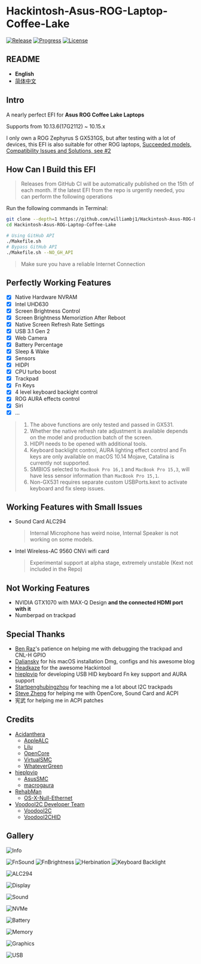 # Hackintosh-Asus-ROG-Laptop-Coffee-Lake

[![Release](https://img.shields.io/github/release/williambj1/Hackintosh-Asus-ROG-Laptop-Coffee-Lake.svg)](https://github.com/williambj1/Hackintosh-Asus-ROG-Laptop-Coffee-Lake/releases)
[![Progress](https://img.shields.io/badge/Progress-Developing-ff69b4.svg)](https://github.com/williambj1/Hackintosh-Asus-ROG-Laptop-Coffee-Lake/issues/2)
[![License](https://img.shields.io/github/license/williambj1/Hackintosh-Asus-ROG-Laptop-Coffee-Lake)](/LICENSE)

## README

- **English**
- [简体中文](/.github/README-zh_CN.md)

## Intro

A nearly perfect EFI for **Asus ROG Coffee Lake Laptops**

Supports from 10.13.6(17G2112) ~ 10.15.x

I only own a ROG Zephyrus S GX531GS, but after testing with a lot of devices, this EFI is also suitable for other ROG laptops, [Succeeded models, Compatibility Issues and Solutions, see #2](https://github.com/williambj1/Hackintosh-Asus-ROG-Laptop-Coffee-Lake/issues/2)

## How Can I Build this EFI

> Releases from GitHub CI will be automatically published on the 15th of each month. If the latest EFI from the repo is urgently needed, you can perform the following operations

Run the following commands in Terminal:

```bash
git clone --depth=1 https://github.com/williambj1/Hackintosh-Asus-ROG-Laptop-Coffee-Lake.git
cd Hackintosh-Asus-ROG-Laptop-Coffee-Lake

# Using GitHub API
./Makefile.sh
# Bypass GitHub API
./Makefile.sh --NO_GH_API
```

> Make sure you have a reliable Internet Connection

## Perfectly Working Features

- [x] Native Hardware NVRAM
- [x] Intel UHD630
- [x] Screen Brightness Control
- [x] Screen Brightness Memoriztion After Reboot
- [x] Native Screen Refresh Rate Settings
- [x] USB 3.1 Gen 2
- [x] Web Camera
- [x] Battery Percentage
- [x] Sleep & Wake
- [x] Sensors
- [x] HIDPI
- [x] CPU turbo boost
- [x] Trackpad
- [x] Fn Keys
- [x] 4 level keyboard backight control
- [x] ROG AURA effects control
- [x] Siri
- [x] ...

> 1. The above functions are only tested and passed in GX531.
> 1. Whether the native refresh rate adjustment is available depends on the model and production batch of the screen.
> 1. HIDPI needs to be opened with additional tools.
> 1. Keyboard backlight control, AURA lighting effect control and Fn keys are only available on macOS 10.14 Mojave, Catalina is currently not supported.
> 1. SMBIOS selected to `MacBook Pro 16,1` and `MacBook Pro 15,3`, will have less sensor information than `MacBook Pro 15,1`.
> 1. Non-GX531 requires separate custom USBPorts.kext to activate keyboard and fix sleep issues.

## Working Features with Small Issues

- Sound Card ALC294
  > Internal Microphone has weird noise, Internal Speaker is not working on some models.
- Intel Wireless-AC 9560 CNVi wifi card
  > Experimental support at alpha stage, extremely unstable (Kext not included in the Repo)

## Not Working Features

- NVIDIA GTX1070 with MAX-Q Design **and the connected HDMI port with it**
- Numberpad on trackpad

## Special Thanks

- [Ben Raz](https://github.com/ben9923)'s patience on helping me with debugging the trackpad and CNL-H GPIO
- [Daliansky](https://github.com/daliansky) for his macOS installation Dmg, configs and his awesome blog
- [Headkaze](https://github.com/headkaze) for the awesome Hackintool
- [hieplpvip](https://github.com/hieplpvip) for developing USB HID keyboard Fn key support and AURA support
- [Startpenghubingzhou](https://github.com/penghubingzhou) for teaching me a lot about I2C trackpads
- [Steve Zheng](https://github.com/stevezhengshiqi) for helping me with OpenCore, Sound Card and ACPI
- 宪武 for helping me in ACPI patches

## Credits

- [Acidanthera](https://github.com/acidanthera)
  - [AppleALC](https://github.com/acidanthera/AppleALC)
  - [Lilu](https://github.com/acidanthera/Lilu)
  - [OpenCore](https://github.com/acidanthera/OpenCorePkg)
  - [VirtualSMC](https://github.com/acidanthera/VirtualSMC)
  - [WhateverGreen](https://github.com/acidanthera/WhateverGreen)
- [hieplpvip](https://github.com/hieplpvip)
  - [AsusSMC](https://github.com/hieplpvip/AsusSMC)
  - [macrogaura](https://github.com/hieplpvip/macrogaura)
- [RehabMan](https://github.com/RehabMan)
  - [OS-X-Null-Ethernet](https://github.com/RehabMan/OS-X-Null-Ethernet)
- [VoodooI2C Developer Team](https://voodooi2c.github.io/#Credits%20and%20Acknowledgments/Credits%20and%20Acknowledgments)
  - [VoodooI2C](https://github.com/alexandred/VoodooI2C)
  - [VoodooI2CHID](https://github.com/alexandred/VoodooI2C)

## Gallery

![Info](https://ae01.alicdn.com/kf/U8638fcf1315f447babcdb58458eec1959.jpg)

![FnSound](https://ae01.alicdn.com/kf/Udeb369199cb14cf492d7283287dda7d0q.jpg)
![FnBrightness](https://ae01.alicdn.com/kf/U2684e4e6b2fe4fd1b88d39f3a8e919f8B.jpg)
![Herbination](https://ae01.alicdn.com/kf/U6dc04804d02f4f2f9004ef2f569c1779S.jpg)
![Keyboard Backlight](https://ae01.alicdn.com/kf/Ue37c99db52424ce6af70e1f6166b41d6y.jpg)

![ALC294](https://ae01.alicdn.com/kf/U885dc3dc47e2492eba760bcb6cd744d7D.jpg)

![Display](https://ae01.alicdn.com/kf/Uf40d48c42ff14413b3e32f77b71a5ec98.jpg)

![Sound](https://ae01.alicdn.com/kf/U80597a28cb0e465796ac6e720c942918o.jpg)

![NVMe](https://ae01.alicdn.com/kf/Ucb99f738157e46ddb505a1c8c92fce56w.jpg)

![Battery](https://ae01.alicdn.com/kf/U59877fce8927493a934bfaf253ced982h.jpg)

![Memory](https://ae01.alicdn.com/kf/U18b67f405aa1466f9c10c104f69bc585Y.jpg)

![Graphics](https://ae01.alicdn.com/kf/Uf56c3eb4aa8f4227af1af628779af1fdY.jpg)

![USB](https://ae01.alicdn.com/kf/Ua4f6545ed5a942d09290f6636294c1b0G.jpg)
